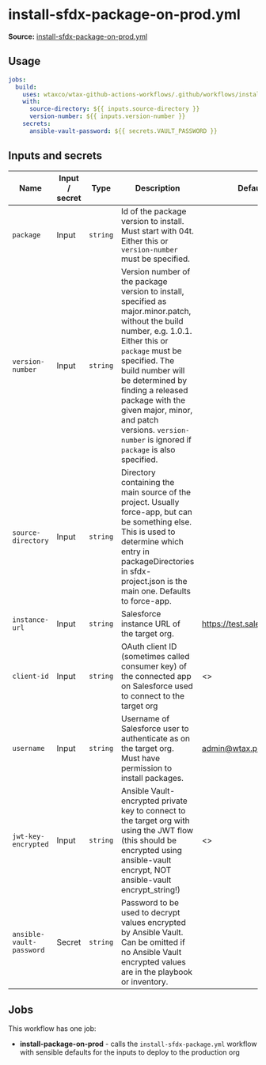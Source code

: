 # install-sfdx-package-on-prod.yml

**Source:** [install-sfdx-package-on-prod.yml](../.github/workflows/install-sfdx-package-on-prod.yml)

## Usage

```yaml
jobs:
  build:
    uses: wtaxco/wtax-github-actions-workflows/.github/workflows/install-sfdx-package.yml-on-prod@testing
    with:
      source-directory: ${{ inputs.source-directory }}
      version-number: ${{ inputs.version-number }}
    secrets:
      ansible-vault-password: ${{ secrets.VAULT_PASSWORD }}
```

## Inputs and secrets

| Name                     | Input / secret | Type     | Description                                                                                                                                                                                                                                                                                                                                        | Default                                                                                |
|--------------------------|----------------|----------|----------------------------------------------------------------------------------------------------------------------------------------------------------------------------------------------------------------------------------------------------------------------------------------------------------------------------------------------------|----------------------------------------------------------------------------------------|
| `package`                | Input          | `string` | Id of the package version to install. Must start with 04t. Either this or `version-number` must be specified.                                                                                                                                                                                                                                      |                                                                                        |
| `version-number`         | Input          | `string` | Version number of the package version to install, specified as major.minor.patch, without the build number, e.g. 1.0.1. Either this or `package` must be specified. The build number will be determined by finding a released package with the given major, minor, and patch versions. `version-number` is ignored if `package` is also specified. |                                                                                        |
| `source-directory`       | Input          | `string` | Directory containing the main source of the project. Usually force-app, but can be something else. This is used to determine which entry in packageDirectories in sfdx-project.json is the main one. Defaults to force-app.                                                                                                                        |                                                                                        |
| `instance-url`           | Input          | `string` | Salesforce instance URL of the target org.                                                                                                                                                                                                                                                                                                         | https://test.salesforce.com                                                            |
| `client-id`              | Input          | `string` | OAuth client ID (sometimes called consumer key) of the connected app on Salesforce used to connect to the target org                                                                                                                                                                                                                               | <<the client ID for the Continuous Integration connected app on the prod org>>         |
| `username`               | Input          | `string` | Username of Salesforce user to authenticate as on the target org. Must have permission to install packages.                                                                                                                                                                                                                                        | admin@wtax.prod                                                                        |
| `jwt-key-encrypted`      | Input          | `string` | Ansible Vault-encrypted private key to connect to the target org with using the JWT flow (this should be encrypted using ansible-vault encrypt, NOT ansible-vault encrypt_string!)                                                                                                                                                                 | <<the encrypted JWT key for the Continuous Integration connected app on the prod org>> |
| `ansible-vault-password` | Secret         | `string` | Password to be used to decrypt values encrypted by Ansible Vault. Can be omitted if no Ansible Vault encrypted values are in the playbook or inventory.                                                                                                                                                                                            |                                                                                        |

## Jobs

This workflow has one job:
- **install-package-on-prod** - calls the `install-sfdx-package.yml` workflow with sensible defaults for the inputs to deploy to the production org
